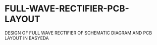 # FULL-WAVE-RECTIFIER-PCB-LAYOUT
DESIGN OF FULL WAVE RECTIFIER OF SCHEMATIC DIAGRAM AND PCB LAYOUT IN EASYEDA
